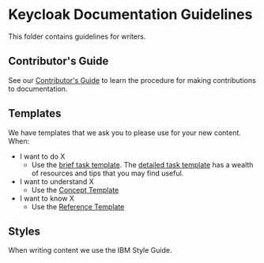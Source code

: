 Keycloak Documentation Guidelines
======================

This folder contains guidelines for writers.

Contributor's Guide
-------------------

See our [Contributor's Guide](contributing.adoc) to learn the procedure for making contributions to documentation.

Templates
---------

We have templates that we ask you to please use for your new content. When:

* I want to do X
  * Use the [brief task template](template_task_brief.adoc). The [detailed task template](template_task.adoc) has a wealth of resources and tips that you may find useful.
* I want to understand X
  * Use the [Concept Template](template_concept.adoc)
* I want to know X
  * Use the [Reference Template](template_reference.adoc)

Styles
------

When writing content we use the IBM Style Guide.